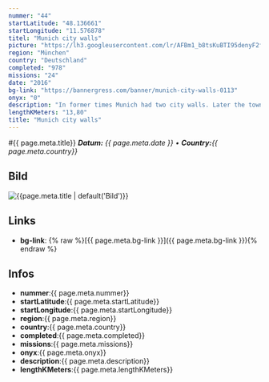 ```yaml
---
nummer: "44"
startLatitude: "48.136661"
startLongitude: "11.576878"
titel: "Munich city walls"
picture: "https://lh3.googleusercontent.com/lr/AFBm1_b8tsKuBTI95denyF2fkeWAYdsGVwzUveTxTWCvZwyIQAPu0T_IpeUZtz11J8gMSa8E9QmvO4tuaqEK4X-3gElQOARVIgfP5FF3sgaaNODUoVWuepTGJJjSEmYDKidIAW9lGKcYLooQP9891LKI_YBoj76sYiC7cQP1vXLj2nYuOPrv_utntL7RnJxyDUK16KF_uL53uoMns39fERUrPhrGUpaSvP1LwMG6xBer3MQNa5lRF9cmYGjtXp2ogJQycR2v9NOlLNaK3NdCSO6YRqlqJAwcY4cnbECJTPN-4fGtk6zBjEGpcJ5PorTt9NbA5T88WzCyWmflll5vUfPUCU0Jiwogh5xtjMHtHlPVgyjjmDDissFIssnJ8f1UxMtwZGXBXP37rFyd5EUhwishV1QxZDEK4OdFqiqMMi8Ogb3CG7kYmbww1l3xYA2-WyTVkv_HkeXc0SwvaBH9V-tL0sbGpvfRnAboSNoBIi6_pt244FecOYwMcj1ETxQ11djfaDGmwFmkB5ux5ho-B6Cgec_YKnBYqHV_HaARBcFwE7l-cyy_bgb-K5hxGd6EBbD4Cn0E3QjhPaHxuTajg0ewxsGZ3QyQpU1WypgO4WfPcwKz-c6YWeyvoWhe8oRXkkL-Rg_xnjXHhx7hZrXALDHILRFoBuByDSjXLKv2icI0AwsD1CYG0MtT38bwF5Zorpjc8SKQMwS195-4IVtDVphOdHQLdqJKBu-go_AadYJwzAy5PuPZSYzEK3djUR2CXEPOhkWSIbipWlW-KNzvrlWzOCa4i9avudhk4a_9rYmKrC5XvM0IlibmfCeVAdByZ8MhxZkUak_MGHZ-AvaPyDynl2KHjfjE5rmO42KH"
region: "München"
country: "Deutschland"
completed: "978"
missions: "24"
date: "2016"
bg-link: "https://bannergress.com/banner/munich-city-walls-0113"
onyx: "0"
description: "In former times Munich had two city walls. Later the town was transformed into a fortress. This mission series explores the remnants and traces of that time. Please read the portal texts."
lengthKMeters: "13,80"
title: "Munich city walls"
---
```


#{{ page.meta.title}}
_**Datum:** {{ page.meta.date }} • **Country:**{{ page.meta.country}}_

## Bild
![{{page.meta.title | default('Bild')}}]({{page.meta.picture}})

## Links
- **bg-link**: {% raw %}[{{ page.meta.bg-link }}]({{ page.meta.bg-link }}){% endraw %}

## Infos
- **nummer**:{{ page.meta.nummer}}
- **startLatitude**:{{ page.meta.startLatitude}}
- **startLongitude**:{{ page.meta.startLongitude}}
- **region**:{{ page.meta.region}}
- **country**:{{ page.meta.country}}
- **completed**:{{ page.meta.completed}}
- **missions**:{{ page.meta.missions}}
- **onyx**:{{ page.meta.onyx}}
- **description**:{{ page.meta.description}}
- **lengthKMeters**:{{ page.meta.lengthKMeters}}

